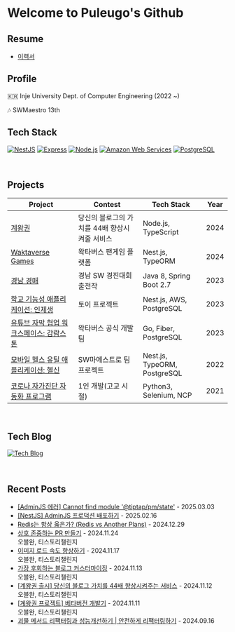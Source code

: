 # Welcome to Puleugo's Github

## Resume
- [이력서](https://www.rallit.com/resumes/64949@puleugo/%EC%9E%84%EC%B1%84%EC%84%B1)

## Profile

🇰🇷 Inje University Dept. of Computer Engineering  (2022 ~)

🎶 SWMaestro 13th

## Tech Stack
[![NestJS](https://img.shields.io/badge/NestJS-E0234E?style=for-the-badge&logo=nestjs&logoColor=white)](https://nestjs.com/)
[![Express](https://img.shields.io/badge/Express%20js-000000?style=for-the-badge&logo=express&logoColor=white)](https://www.express.com/)
[![Node.js](https://img.shields.io/badge/Node.js-43853D?style=for-the-badge&logo=node-dot-js&logoColor=white)](https://nodejs.org/)
[![Amazon Web Services](https://img.shields.io/badge/Amazon%20Web%20Services-232F3E?style=for-the-badge&logo=amazon-aws&logoColor=white)](https://aws.amazon.com/)
[![PostgreSQL](https://img.shields.io/badge/PostgreSQL-4169E1?style=for-the-badge&logo=postgresql&logoColor=white)](https://www.postgresql.org/)


<br/>

## Projects
| Project                                              | Contest                                            | Tech Stack           | Year |
|------------------------------------------------------|----------------------------------------------------|--------------------|------|
| [계왕권](https://github.com/puleugo/kaio-ken/) | 당신의 블로그의 가치를 44배 향상시켜줄 서비스 | Node.js, TypeScript | 2024 |
| [Waktaverse Games](https://waktaverse.games/) | 왁타버스 팬게임 플랫폼 | Nest.js, TypeORM | 2024 |
| [경남 경매](https://github.com/gyeongnam-gyeongmae/server) | 경남 SW 경진대회 출전작 | Java 8, Spring Boot 2.7 | 2023 |
| [학교 기능성 애플리케이션: 인제생](https://github.com/puleugo/IJS) | 토이 프로젝트 | Nest.js, AWS, PostgreSQL | 2023 |
| [유튜브 자막 협업 워크스페이스: 감람스톤](https://gamramstone.wesub.io/) | 왁타버스 공식 개발팀 | Go, Fiber, PostgreSQL | 2023 |
| [모바일 헬스 유틸 애플리케이션: 헬신](https://play.google.com/store/apps/details?id=life.healthy.be) | SW마에스트로 팀 프로젝트 | Nest.js, TypeORM, PostgreSQL | 2022 |
| [코로나 자가진단 자동화 프로그램](https://github.com/puleugo/covid-19-eduro-self-diagnosis-program) | 1인 개발(고교 시절) | Python3, Selenium, NCP | 2021 |


<br/>

## Tech Blog
[![Tech Blog](https://img.shields.io/badge/Tech%20Blog-FF5722?style=for-the-badge&logo=Tistory&logoColor=white&link=https://puleugo.tistory.com)](https://puleugo.tistory.com/)

<br/>

## Recent Posts
- [[AdminJS 에러] Cannot find module '@tiptap/pm/state'](https://ko.puleugo.dev/217) - 2025.03.03 <br/>
- [[NestJS] AdminJS 프로덕션 배포하기](https://ko.puleugo.dev/216) - 2025.02.16 <br/>
- [Redis는 항상 옳은가? (Redis vs Another Plans)](https://ko.puleugo.dev/215) - 2024.12.29 <br/>
- [상호 존중하는 PR 만들기](https://ko.puleugo.dev/214) - 2024.11.24 <br>	오블완, 티스토리챌린지<br/>
- [이미지 로드 속도 향상하기](https://ko.puleugo.dev/213) - 2024.11.17 <br>	오블완, 티스토리챌린지<br/>
- [가장 후회하는 블로그 커스터마이징](https://ko.puleugo.dev/212) - 2024.11.13 <br>	오블완, 티스토리챌린지<br/>
- [[계왕권 출시] 당신의 블로그 가치를 44배 향상시켜주는 서비스](https://ko.puleugo.dev/211) - 2024.11.12 <br>	오블완, 티스토리챌린지<br/>
- [[계왕권 프로젝트] 베타버전 개발기](https://ko.puleugo.dev/210) - 2024.11.11 <br>	오블완, 티스토리챌린지<br/>
- [괴물 메서드 리팩터링과 성능개선하기 | 안전하게 리팩터링하기](https://ko.puleugo.dev/209) - 2024.09.16 <br/>
